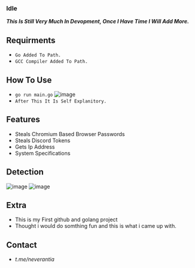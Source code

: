 ### Idle
***This Is Still Very Much In Devopment, Once I Have Time I Will Add More.***


## Requirments
- `Go Added To Path.`
- `GCC Compiler Added To Path.`


## How To Use
- `go run main.go`
![image](https://github.com/neverantia/idle/assets/142473250/94712c6e-7272-471d-9c03-7367d8579d1b)
- `After This It Is Self Explanitory.`



## Features

- Steals Chromium Based Browser Passwords
- Steals Discord Tokens
- Gets Ip Address
- System Specifications

## Detection
![image](https://github.com/neverantia/idle-token-grabber/assets/142473250/3a04cf03-b4a6-444f-a9dd-7ff5850bfefe)
![image](https://github.com/neverantia/idle-token-grabber/assets/142473250/75ac9b0e-b9fe-4f1f-9aae-6771d3f2736d)


## Extra
- This is my First github and golang project
- Thought i would do somthing fun and this is what i came up with.


## Contact
- *t.me/neverantia*
